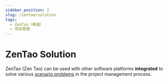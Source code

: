 ```yaml
---
sidebar_position: 2
slug: /zentao/solution
tags:
  - ZenTao（禅道）
  - 项目管理
---
```


# ZenTao Solution

ZenTao (Zen Tao) can be used with other software platforms **integrated** to solve various [scenario problems](https://www.zentao.net) in the project management process.
